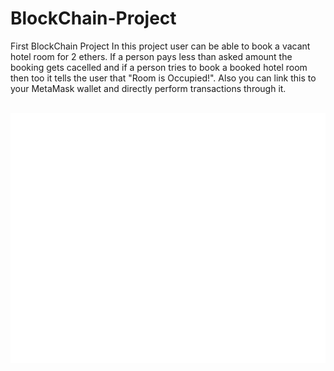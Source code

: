 # BlockChain-Project
First BlockChain Project In this project user can be able to book a vacant hotel room for 2 ethers. If a person pays less than asked amount the booking gets cacelled and if a person tries to book a booked hotel room then too it tells the user that "Room is Occupied!". Also you can link this to your MetaMask wallet and directly perform transactions through it.
<div align="center">
	<br>
<!-- 	<a href="https://github.com/sindresorhus/css-in-readme-like-wat/blame/main/header.svg"> -->
	<a href="https://github.com/shashwatwankhedekar/BlockChain-Project/blob/main/header.svg">
		<img src="header.svg" width="800" height="400" alt="Click to see the source">
	</a>
	<br>
</div>



<br>
<br>
<br>
<br>
<br>
<br>

